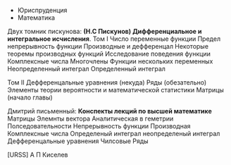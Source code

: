 - Юриспруденция
- Математика

Двух томник пискунова: **(Н.С Пискунов) Дифференциальное и интегральное исчисления**.
Том I
Число переменные функции
Предел непрерывность функции
Производные и дефференцал
Некоторые теоремы производных функций
Исследование поведения функции
Комплексные числа
Многочлены
Функции нескольких переменных
Неопределенный интеграл
Определенный интеграл

Том II
Дефференцальные уравнения (некуда)
Ряды (обезательно)
Элементы теории вероятности и математической статистики
Матрицы (начало главы)

Дмитрий письменный: **Конспекты лекций по высшей математике** 
Матрицы
Элемнты вектора
Аналитическая в геметрии
Полседовательности 
Непрерывность функции
Производная
Комплексные числа
Определеный интеграл неопределеный интеграл
Дефференцальные уравнения
Чилсовые Ряды


[URSS] А П Киселев  